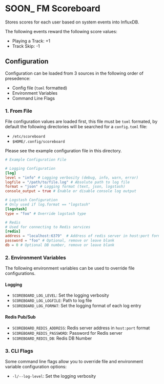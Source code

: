 # SOON\_ FM Scoreboard

Stores scores for each user based on system events into InfluxDB.

The following events reward the following score values:

* Playing a Track: +1
* Track Skip: -1

## Configuration

Configuration can be loaded from 3 sources in the following order of presedence:

* Config file (`toml` formatted)
* Environment Variables
* Command Line Flags

### 1. From File

File configuration values are loaded first, this file must be `toml` formated,
by default the following directories will be searched for a `config.toml` file:

* `/etc/scoreboard`
* `$HOME/.config/scoreboard`

Please see the example configuration file in this directory.

``` toml
# Example Configuration File

# Logging Configuration
[log]
level = "info" # Logging verbosity (debug, info, warn, error)
logfile = "/path/to/file.log" # Absolute path to log file
format = "json" # Logging format (text, json, logstash)
console_output = true # Enable or disable console log output

# Logstash Configuration
# Only used if log.format == "logstash"
[logstash]
type = "foo" # Override logstash type

# Redis
# Used for connecting to Redis services
[redis]
address = "localhost:6379"  # Address of redis server in host:port format
password = "foo" # Optional, remove or leave blank
db = 0 # Optional DB number, remove or leave blank
```

### 2. Environment Variables

The following environment variables can be used to override file configurations.

#### Logging

* `SCOREBOARD_LOG_LEVEL`: Set the logging verbosity
* `SCOREBOARD_LOG_LOGFILE`: Path to log file
* `SCOREBOARD_LOG_FORMAT`: Set the logging format of each log entry

#### Redis Pub/Sub

* `SCOREBOARD_REDIS_ADDRESS`: Redis server address in `host:port` format
* `SCOREBOARD_REDIS_PASSWORD`: Password for Redis server
* `SCOREBOARD_REDIS_DB`: Redis DB Number

### 3. CLI Flags

Some command line flags allow you to override file and environment variable
configuration options:

* `-l/--log-level`: Set the logging verbosity
